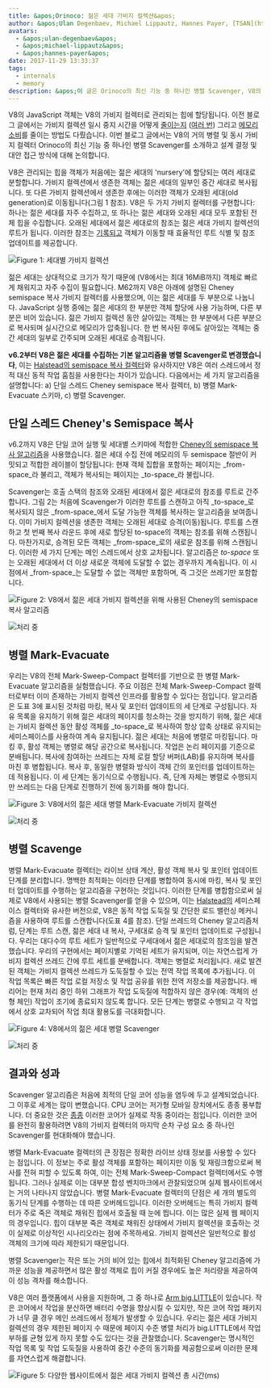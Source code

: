 ```yaml
---
title: &apos;Orinoco: 젊은 세대 가비지 컬렉션&apos;
author: &apos;Ulan Degenbaev, Michael Lippautz, Hannes Payer, [TSAN](https://github.com/google/sanitizers/wiki/ThreadSanitizerCppManual)의 친구들&apos;
avatars:
  - &apos;ulan-degenbaev&apos;
  - &apos;michael-lippautz&apos;
  - &apos;hannes-payer&apos;
date: 2017-11-29 13:33:37
tags:
  - internals
  - memory
description: &apos;이 글은 Orinoco의 최신 기능 중 하나인 병렬 Scavenger, V8의 거의 병렬 및 동시 가비지 컬렉터에 대해서 소개합니다.&apos;
---
```

V8의 JavaScript 객체는 V8의 가비지 컬렉터로 관리되는 힙에 할당됩니다. 이전 블로그 글에서는 가비지 컬렉션 일시 중지 시간을 어떻게 [줄이는지](/blog/jank-busters) ([여러 번](/blog/orinoco)) 그리고 [메모리 소비](/blog/optimizing-v8-memory)를 줄이는 방법도 다뤘습니다. 이번 블로그 글에서는 V8의 거의 병렬 및 동시 가비지 컬렉터 Orinoco의 최신 기능 중 하나인 병렬 Scavenger를 소개하고 설계 결정 및 대안 접근 방식에 대해 논의합니다.

<!--truncate-->
V8은 관리되는 힙을 객체가 처음에는 젊은 세대의 'nursery'에 할당되는 여러 세대로 분할합니다. 가비지 컬렉션에서 생존한 객체는 젊은 세대의 일부인 중간 세대로 복사됩니다. 또 다른 가비지 컬렉션에서 생존한 후에는 이러한 객체가 오래된 세대(old generation)로 이동됩니다(그림 1 참조). V8은 두 가지 가비지 컬렉터를 구현합니다: 하나는 젊은 세대를 자주 수집하고, 또 하나는 젊은 세대와 오래된 세대 모두 포함된 전체 힙을 수집합니다. 오래된 세대에서 젊은 세대로의 참조는 젊은 세대 가비지 컬렉션의 루트가 됩니다. 이러한 참조는 [기록되고](/blog/orinoco) 객체가 이동할 때 효율적인 루트 식별 및 참조 업데이트를 제공합니다.

![Figure 1: 세대별 가비지 컬렉션](/_img/orinoco-parallel-scavenger/generational-gc.png)

젊은 세대는 상대적으로 크기가 작기 때문에 (V8에서는 최대 16MiB까지) 객체로 빠르게 채워지고 자주 수집이 필요합니다. M62까지 V8은 아래에 설명된 Cheney semispace 복사 가비지 컬렉터를 사용했으며, 이는 젊은 세대를 두 부분으로 나눕니다. JavaScript 실행 중에는 젊은 세대의 한 부분만 객체 할당에 사용 가능하며, 다른 부분은 비어 있습니다. 젊은 가비지 컬렉션 동안 살아있는 객체는 한 부분에서 다른 부분으로 복사되며 실시간으로 메모리가 압축됩니다. 한 번 복사된 후에도 살아있는 객체는 중간 세대의 일부로 간주되며 오래된 세대로 승격됩니다.

**v6.2부터 V8은 젊은 세대를 수집하는 기본 알고리즘을 병렬 Scavenger로 변경했습니다**, 이는 [Halstead의 semispace 복사 컬렉터](https://dl.acm.org/citation.cfm?id=802017)와 유사하지만 V8은 여러 스레드에서 정적 대신 동적 작업 훔침을 사용한다는 차이가 있습니다. 다음에서는 세 가지 알고리즘을 설명합니다: a) 단일 스레드 Cheney semispace 복사 컬렉터, b) 병렬 Mark-Evacuate 스키마, c) 병렬 Scavenger.

## 단일 스레드 Cheney&apos;s Semispace 복사

v6.2까지 V8은 단일 코어 실행 및 세대별 스키마에 적합한 [Cheney의 semispace 복사 알고리즘](https://dl.acm.org/citation.cfm?doid=362790.362798)을 사용했습니다. 젊은 세대 수집 전에 메모리의 두 semispace 절반이 커밋되고 적합한 레이블이 할당됩니다: 현재 객체 집합을 포함하는 페이지는 _from-space_라 불리고, 객체가 복사되는 페이지는 _to-space_라 불립니다.

Scavenger는 호출 스택의 참조와 오래된 세대에서 젊은 세대로의 참조를 루트로 간주합니다. 그림 2는 처음에 Scavenger가 이러한 루트를 스캔하고 아직 _to-space_로 복사되지 않은 _from-space_에서 도달 가능한 객체를 복사하는 알고리즘을 보여줍니다. 이미 가비지 컬렉션을 생존한 객체는 오래된 세대로 승격(이동)됩니다. 루트를 스캔하고 첫 번째 복사 라운드 후에 새로 할당된 to-space의 객체는 참조를 위해 스캔됩니다. 마찬가지로, 승격된 모든 객체는 _from-space_로의 새로운 참조를 위해 스캔됩니다. 이러한 세 가지 단계는 메인 스레드에서 상호 교차됩니다. 알고리즘은 _to-space_ 또는 오래된 세대에서 더 이상 새로운 객체에 도달할 수 없는 경우까지 계속됩니다. 이 시점에서 _from-space_는 도달할 수 없는 객체만 포함하며, 즉 그것은 쓰레기만 포함합니다.

![Figure 2: V8에서 젊은 세대 가비지 컬렉션을 위해 사용된 Cheney의 semispace 복사 알고리즘](/_img/orinoco-parallel-scavenger/cheneys-semispace-copy.png)

![처리 중](/_img/orinoco-parallel-scavenger/cheneys-semispace-copy-processing.png)

## 병렬 Mark-Evacuate

우리는 V8의 전체 Mark-Sweep-Compact 컬렉터를 기반으로 한 병렬 Mark-Evacuate 알고리즘을 실험했습니다. 주요 이점은 전체 Mark-Sweep-Compact 컬렉터로부터 이미 존재하는 가비지 컬렉션 인프라를 활용할 수 있다는 점입니다. 알고리즘은 도표 3에 표시된 것처럼 마킹, 복사 및 포인터 업데이트의 세 단계로 구성됩니다. 자유 목록을 유지하기 위해 젊은 세대의 페이지를 청소하는 것을 방지하기 위해, 젊은 세대는 가비지 컬렉션 동안 활성 객체를 _to-space_로 복사하여 항상 압축 상태로 유지되는 세미스페이스를 사용하여 계속 유지됩니다. 젊은 세대는 처음에 병렬로 마킹됩니다. 마킹 후, 활성 객체는 병렬로 해당 공간으로 복사됩니다. 작업은 논리 페이지를 기준으로 분배됩니다. 복사에 참여하는 쓰레드는 자체 로컬 할당 버퍼(LAB)를 유지하며 복사를 마친 후 병합됩니다. 복사 후, 동일한 병렬화 방식이 객체 간의 포인터를 업데이트하는 데 적용됩니다. 이 세 단계는 동기식으로 수행됩니다. 즉, 단계 자체는 병렬로 수행되지만 쓰레드는 다음 단계로 진행하기 전에 동기화를 해야 합니다.

![Figure 3: V8에서의 젊은 세대 병렬 Mark-Evacuate 가비지 컬렉션](/_img/orinoco-parallel-scavenger/parallel-mark-evacuate.png)

![처리 중](/_img/orinoco-parallel-scavenger/parallel-mark-evacuate-processing.png)

## 병렬 Scavenge

병렬 Mark-Evacuate 컬렉터는 라이브 상태 계산, 활성 객체 복사 및 포인터 업데이트 단계를 분리합니다. 명백한 최적화는 이러한 단계를 병합하여 동시에 마킹, 복사 및 포인터 업데이트를 수행하는 알고리즘을 구현하는 것입니다. 이러한 단계를 병합함으로써 실제로 V8에서 사용되는 병렬 Scavenger를 얻을 수 있으며, 이는 [Halstead의](https://dl.acm.org/citation.cfm?id=802017) 세미스페이스 컬렉터와 유사한 버전으로, V8은 동적 작업 도둑질 및 간단한 로드 밸런싱 메커니즘을 사용하여 루트를 스캔합니다(도표 4를 참조). 단일 쓰레드의 Cheney 알고리즘처럼, 단계는 루트 스캔, 젊은 세대 내 복사, 구세대로 승격 및 포인터 업데이트로 구성됩니다. 우리는 대다수의 루트 세트가 일반적으로 구세대에서 젊은 세대로의 참조임을 발견했습니다. 우리의 구현에서는 페이지별로 기억된 세트가 유지되며, 이는 자연스럽게 가비지 컬렉션 쓰레드 간에 루트 세트를 분배합니다. 객체는 병렬로 처리됩니다. 새로 발견된 객체는 가비지 컬렉션 쓰레드가 도둑질할 수 있는 전역 작업 목록에 추가됩니다. 이 작업 목록은 빠른 작업 로컬 저장소 및 작업 공유를 위한 전역 저장소를 제공합니다. 배리어는 현재 처리 중인 하위 그래프가 작업 도둑질에 적합하지 않은 경우(예: 객체의 선형 체인) 작업이 조기에 종료되지 않도록 합니다. 모든 단계는 병렬로 수행되고 각 작업에서 상호 교차되어 작업 최대 활용도를 극대화합니다.

![Figure 4: V8에서의 젊은 세대 병렬 Scavenger](/_img/orinoco-parallel-scavenger/parallel-scavenge.png)

![처리 중](/_img/orinoco-parallel-scavenger/parallel-scavenge-processing.png)

## 결과와 성과

Scavenger 알고리즘은 처음에 최적의 단일 코어 성능을 염두에 두고 설계되었습니다. 그 이후로 세계는 많이 변했습니다. CPU 코어는 저가형 모바일 장치에서도 종종 풍부합니다. 더 중요한 것은 [종종](https://dl.acm.org/citation.cfm?id=2968469) 이러한 코어가 실제로 작동 중이라는 점입니다. 이러한 코어를 완전히 활용하려면 V8의 가비지 컬렉터의 마지막 순차 구성 요소 중 하나인 Scavenger를 현대화해야 했습니다.

병렬 Mark-Evacuate 컬렉터의 큰 장점은 정확한 라이브 상태 정보를 사용할 수 있다는 점입니다. 이 정보는 주로 활성 객체를 포함하는 페이지만 이동 및 재링크함으로써 복사를 전혀 피할 수 있도록 하여, 이는 전체 Mark-Sweep-Compact 컬렉터에서도 수행됩니다. 그러나 실제로 이는 대부분 합성 벤치마크에서 관찰되었으며 실제 웹사이트에서는 거의 나타나지 않았습니다. 병렬 Mark-Evacuate 컬렉터의 단점은 세 개의 별도의 동기식 단계를 수행하는 데 따른 오버헤드입니다. 이러한 오버헤드는 특히 가비지 컬렉터가 주로 죽은 객체로 채워진 힙에서 호출될 때 눈에 띕니다. 이는 많은 실제 웹 페이지의 경우입니다. 힙이 대부분 죽은 객체로 채워진 상태에서 가비지 컬렉션을 호출하는 것이 실제로 이상적인 시나리오라는 점에 주목하세요. 가비지 컬렉션은 일반적으로 활성 객체의 크기에 따라 제한되기 때문입니다.

병렬 Scavenger는 작은 또는 거의 비어 있는 힙에서 최적화된 Cheney 알고리즘에 가까운 성능을 제공하면서 많은 활성 객체로 힙이 커질 경우에도 높은 처리량을 제공하여 이 성능 격차를 해소합니다.

V8은 여러 플랫폼에서 사용을 지원하며, 그 중 하나로 [Arm big.LITTLE](https://developer.arm.com/technologies/big-little)이 있습니다. 작은 코어에서 작업을 분산하면 배터리 수명을 향상시킬 수 있지만, 작은 코어 작업 패키지가 너무 클 경우 메인 쓰레드에서 정체가 발생할 수 있습니다. 우리는 젊은 세대 가비지 컬렉션의 경우 제한된 페이지 수 때문에 페이지 수준 병렬 처리가 big.LITTLE에서 작업 부하를 균형 있게 하지 못할 수도 있다는 것을 관찰했습니다. Scavenger는 명시적인 작업 목록 및 작업 도둑질을 사용하여 중간 수준의 동기화를 제공함으로써 이러한 문제를 자연스럽게 해결합니다.

![Figure 5: 다양한 웹사이트에서 젊은 세대 가비지 컬렉션 총 시간(ms)](/_img/orinoco-parallel-scavenger/results.png)
